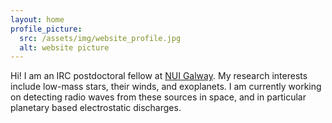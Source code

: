 ```yaml
---
layout: home
profile_picture:
  src: /assets/img/website_profile.jpg
  alt: website picture
---
```


Hi! I am an IRC postdoctoral fellow at <a href="https://en.wikipedia.org/wiki/NUI_Galway">NUI Galway</a>. My research interests include low-mass stars, their winds, and exoplanets. I am currently working on detecting radio waves from these sources in space, and in particular planetary based electrostatic discharges.
